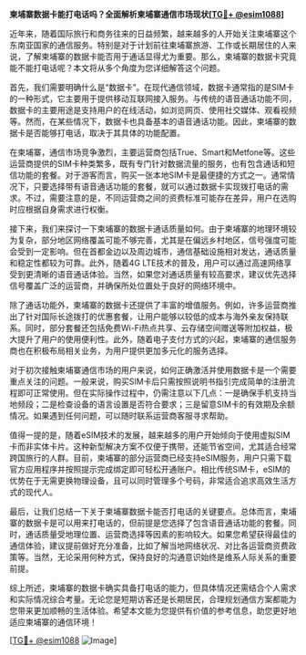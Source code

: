 **柬埔寨数据卡能打电话吗？全面解析柬埔寨通信市场现状[[TG💪+ @esim1088](https://t.me/s/esim1088)]**

近年来，随着国际旅行和商务往来的日益频繁，越来越多的人开始关注柬埔寨这个东南亚国家的通信服务。特别是对于计划前往柬埔寨旅游、工作或长期居住的人来说，了解柬埔寨的数据卡能否用于通话显得尤为重要。那么，柬埔寨的数据卡究竟能不能打电话呢？本文将从多个角度为您详细解答这个问题。

首先，我们需要明确什么是“数据卡”。在现代通信领域，数据卡通常指的是SIM卡的一种形式，它主要用于提供移动互联网接入服务。与传统的语音通话功能不同，数据卡的主要用途是支持用户的在线活动，如浏览网页、使用社交媒体、观看视频等。然而，在某些情况下，数据卡也具备基本的语音通话功能。因此，柬埔寨的数据卡是否能够打电话，取决于其具体的功能配置。

在柬埔寨，通信市场竞争激烈，主要运营商包括True、Smart和Metfone等。这些运营商提供的SIM卡种类繁多，既有专门针对数据流量的服务，也有包含通话和短信功能的套餐。对于游客而言，购买一张本地SIM卡是最便捷的方式之一。通常情况下，只要选择带有语音通话功能的套餐，就可以通过数据卡实现拨打电话的需求。不过，需要注意的是，不同运营商之间的资费标准可能存在差异，用户在选购时应根据自身需求进行权衡。

接下来，我们来探讨一下柬埔寨的数据卡通话质量如何。由于柬埔寨的地理环境较为复杂，部分地区网络覆盖可能不够完善，尤其是在偏远乡村地区，信号强度可能会受到一定影响。但在首都金边以及周边城市，通信基础设施相对发达，通话质量和稳定性都较为可靠。此外，随着4G LTE技术的普及，用户可以通过高速网络享受到更清晰的语音通话体验。当然，如果您对通话质量有较高要求，建议优先选择信号覆盖广泛的运营商，并确保所处位置处于良好的网络环境中。

除了通话功能外，柬埔寨的数据卡还提供了丰富的增值服务。例如，许多运营商推出了针对国际长途拨打的优惠套餐，让用户能够以较低的成本与海外亲友保持联系。同时，部分套餐还包括免费Wi-Fi热点共享、云存储空间赠送等附加权益，极大提升了用户的使用便利性。此外，随着电子支付方式的兴起，柬埔寨的通信服务商也在积极布局相关业务，为用户提供更加多元化的服务选择。

对于初次接触柬埔寨通信市场的用户来说，如何正确激活并使用数据卡是一个需要重点关注的问题。一般来说，购买SIM卡后只需按照说明书指引完成简单的注册流程即可正常使用。但在实际操作过程中，仍需注意以下几点：一是确保手机支持当地频段；二是检查设备的语言设置是否符合要求；三是留意SIM卡的有效期及余额情况。如果遇到任何问题，可以随时联系运营商客服寻求帮助。

值得一提的是，随着eSIM技术的发展，越来越多的用户开始倾向于使用虚拟SIM卡而非实体卡片。这种新型解决方案不仅便于携带，还能节省空间，尤其适合经常跨国旅行的人群。目前，柬埔寨的部分运营商已经支持eSIM服务，用户只需下载官方应用程序并按照提示完成绑定即可轻松开通账户。相比传统SIM卡，eSIM的优势在于无需更换物理设备，且可以同时管理多个号码，非常适合追求高效生活方式的现代人。

最后，让我们总结一下关于柬埔寨数据卡能否打电话的关键要点。总体而言，柬埔寨的数据卡是可以用来打电话的，但前提是您选择了包含语音通话功能的套餐。同时，通话质量受地理位置、运营商选择等因素的影响较大。如果您希望获得最佳的通信体验，建议提前做好充分准备，比如了解当地网络状况、对比各运营商资费政策等。当然，无论采用何种方式，保持良好的沟通意识始终是维系人际关系的重要前提。

综上所述，柬埔寨的数据卡确实具备打电话的能力，但具体情况还需结合个人需求和实际情况综合考量。无论您是短期访客还是长期居民，合理规划通信方案都能为您带来更加顺畅的生活体验。希望本文能为您提供有价值的参考信息，助您更好地适应柬埔寨的通信环境！

[[TG💪+ @esim1088](https://t.me/s/esim1088) ![Image](https://i.postimg.cc/4NQfJmqS/Snipaste-2025-05-13-00-14-12.png)]